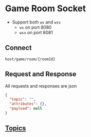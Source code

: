 #  Game Room Socket

- Support both `ws` and `wss`
  - `ws` on port 8080
  - `wss` on port 8081

## Connect

`host/game/room/{roomId}`

## Request and Response

All requests and responses are json

```json
{
  "topic": "",
  "attributes": {},
  "payload": null
}
```

## [Topics](socket/topics)